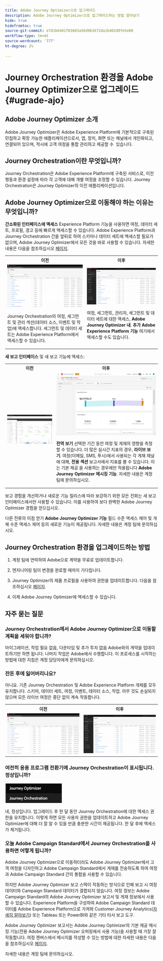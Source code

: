 ```yaml
---
title: Adobe Journey Optimizer으로 업그레이드
description: Adobe Journey Optimizer으로 업그레이드하는 방법 알아보기
hide: true
hidefromtoc: true
source-git-commit: e7d1b6401f03603a56d963672da1b402d0fe5e80
workflow-type: tm+mt
source-wordcount: '777'
ht-degree: 2%

---
```



# Journey Orchestration 환경을 Adobe Journey Optimizer으로 업그레이드{#ugrade-ajo}

## Adobe Journey Optimizer 소개

Adobe Journey Optimizer은 Adobe Experience Platform에 기본적으로 구축된 민첩하고 확장 가능한 애플리케이션으로서, 앱, 장치, 화면 또는 채널에서 개인화되고, 연결되어 있으며, 적시에 고객 여정을 통합 관리하고 제공할 수 &#x200B; 있습니다.

## Journey Orchestration이란 무엇입니까?

Journey Orchestration은 Adobe Experience Platform에 구축된 서비스로, 이전 행동과 환경 설정에 따라 각 고객에 대해 개별 여정을 조정할 수 있습니다. Journey Orchestration은 Journey Optimizer의 이전 애플리케이션입니다.

## Adobe Journey Optimizer으로 이동해야 하는 이유는 무엇입니까?

**간소화된 인터페이스에 액세스** Experience Platform 기능을 사용하면 여정, 데이터 세트, 프로필, 경고 등에 빠르게 액세스할 수 있습니다. Adobe Experience Platform과 Journey Orchestration 간을 앞뒤로 하여 스키마나 데이터 세트에 액세스할 필요가 없으며, Adobe Journey Optimizer에서 모든 것을 바로 사용할 수 있습니다. 자세한 내용은 다음을 참조하십시오 [페이지](https://experienceleague.adobe.com/docs/journey-optimizer/using/get-started/user-interface.html).

<table>
<tr>
<th>이전</th>
<th>이후</th>
</tr>
<tr>
<td><img src="../assets/migration-ajo-1.png"><p>Journey Orchestration의 여정, 세그먼트 및 관리 섹션(데이터 소스, 이벤트 및 작업)에 액세스합니다. 세그먼트 및 데이터 세트는 Adobe Experience Platform에서 액세스할 수 있습니다. </p></td>
<td><img src="../assets/migration-ajo-2.png"><p>여정, 세그먼트, 관리자, 세그먼트 및 데이터 세트에 대한 액세스, <strong>Adobe Journey Optimizer 내</strong>. <strong>추가 Adobe Experience Platform 기능</strong> 여기에서 액세스할 수도 있습니다.</p></td>
</tr>
</table>

**새 보고 인터페이스** 및 새 보고 기능에 액세스:

<table>
<tr>
<th>이전</th>
<th>이후</th>
</tr>
<tr>
<td><img src="../assets/migration-ajo-5.png"></td>
<td><img src="../assets/migration-ajo-6.png"><p><strong>전역 보기</strong> 선택한 기간 동안 여정 및 게재의 영향을 측정할 수 있습니다. 더 많은 실시간 지표의 경우, <strong>라이브 보기</strong>. 여정(이메일, SMS, 푸시)에서 사용되는 각 게재 채널에 대해, <strong>전용 섹션</strong> 보고서에서 지표를 볼 수 있습니다. 이는 기본 제공 을 사용하는 경우에만 적용됩니다 <strong>Adobe Journey Optimizer 메시징 기능</strong>. 자세한 내용은 계정 팀에 문의하십시오.</p></td>
</tr>
</table>

보고 경험을 개선하거나 새로운 기능 릴리스에 따라 보강하기 위한 모든 진화는 새 보고 인터페이스에서만 사용할 수 있습니다. 이를 사용하여 보다 완벽한 Adobe Journey Optimizer 경험을 얻으십시오.

다른 전류의 이점 얻기 **Adobe Journey Optimizer 기능** 필드 수준 액세스 제어 및 개체 수준 액세스 제어 등의 새로운 기능이 제공됩니다. 자세한 내용은 계정 팀에 문의하십시오.

## Journey Orchestration 환경을 업그레이드하는 방법

1. 계정 팀에 연락하여 Adobe으로 계약을 무료로 업데이트합니다.

1. 엔지니어링 팀이 변경을 완료할 때까지 기다립니다.

1. Journey Optimizer의 제품 프로필을 사용하여 권한을 업데이트합니다. 다음을 참조하십시오 [페이지](https://experienceleague.adobe.com/docs/journey-optimizer/using/administration/ootb-product-profiles.html?lang=ko).

1. 이제 Adobe Journey Optimizer에 액세스할 수 있습니다.

## 자주 묻는 질문

### Journey Orchestration에서 Adobe Journey Optimizer으로 이동할 계획을 세워야 합니까?

마이그레이션, 작업 필요 없음, 다운타임 및 추가 투자 없음 Adobe와의 계약을 업데이트하기만 하면 됩니다. 나머지 작업은 Adobe에서 수행합니다. 이 프로세스를 시작하는 방법에 대한 지침은 계정 담당자에게 문의하십시오.

### 잔돈 후에 잃어버리나요?

아니요. 기존 Journey Orchestration 및 Adobe Experience Platform 개체를 모두 유지합니다. 스키마, 데이터 세트, 여정, 이벤트, 데이터 소스, 작업. 아무 것도 손실되지 않으며 모든 라이브 여정은 중단 없이 계속 작동합니다.

<table>
<tr>
<th>이전</th>
<th>이후</th>
</tr>
<tr>
<td><img src="../assets/migration-ajo-7.png"></td>
<td><img src="../assets/migration-ajo-8.png"></td>
</tr>
</table>

### 여전히 응용 프로그램 전환기에 Journey Orchestration이 표시됩니다. 정상입니까?

![](../assets/migration-ajo-9.png)

네, 정상입니다. 업그레이드 후 한 달 동안 Journey Orchestration에 대한 액세스 권한을 유지합니다. 이렇게 하면 모든 사용자 권한을 업데이트하고 Adobe Journey Optimizer에 대해 더 잘 알 수 있을 만큼 충분한 시간이 제공됩니다. 한 달 후에 액세스가 제거됩니다.

### 오늘 Adobe Campaign Standard에서 Journey Orchestration을 사용하면 어떻게 됩니까?

Adobe Journey Optimizer으로 이동하더라도 Adobe Journey Optimizer에서 고객 여정을 디자인하고 Adobe Campaign Standard에서 게재를 전송하도록 하여 여정과 Adobe Campaign Standard 간의 통합을 사용할 수 있습니다.

하지만 Adobe Journey Optimizer 보고 스택이 작동하는 방식으로 인해 보고 시 여정 데이터와 Campaign Standard 데이터가 결합되지 않습니다. 여정 정보는 Adobe Campaign Standard의 Adobe Journey Optimizer 보고서 및 게재 정보에서 사용할 수 있습니다. Experience Platform을 구성하여 Adobe Campaign Standard 데이터를 Adobe Experience Platform으로 가져와 Customer Journey Analytics([자세히 알아보기](https://business.adobe.com/products/experience-platform/customer-journey-analytics.html)) 또는 Tableau 또는 PowerBI와 같은 기타 타사 보고 도구.

Adobe Journey Optimizer 보고서는 Adobe Journey Optimizer의 기본 제공 메시징 기능(전용 Adobe Journey Optimizer 오퍼링에서 사용 가능)을 사용할 때 가장 잘 작동합니다. 여정 캔버스에서 메시지를 작성할 수 있는 방법에 대한 자세한 내용은 다음을 참조하십시오 [페이지](https://experienceleague.adobe.com/docs/journey-optimizer/using/messages/messages-in-journeys.html).

자세한 내용은 계정 팀에 문의하십시오.